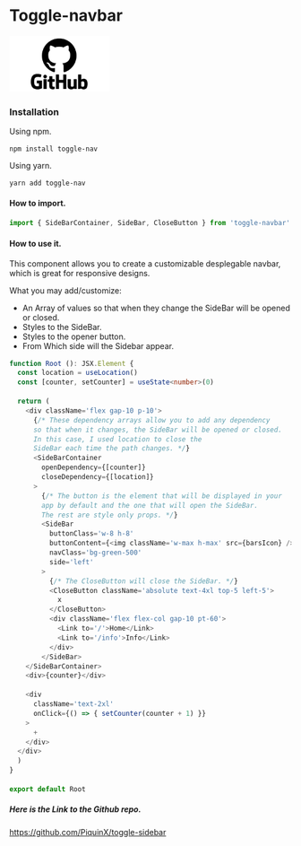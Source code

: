 <div class='flex justify-between'>
  <h1>Toggle-navbar</h1>
  <a href='https://github.com/PiquinX/toggle-sidebar' >
    <img 
      style='width: "100px"; height:100px' 
      src='./public/GitHub-Logo.png' 
    />
  </a>
</div>


### Installation

Using npm.
```CMD
npm install toggle-nav
```

Using yarn.
```CMD
yarn add toggle-nav
 ```

#### How to import.

```typescript 
import { SideBarContainer, SideBar, CloseButton } from 'toggle-navbar'
```

#### How to use it.

This component allows you to create a customizable desplegable navbar, which is great for responsive designs.

What you may add/customize:
* An Array of values so that when they change the SideBar will be opened or closed.
* Styles to the SideBar.
* Styles to the opener button.
* From Which side will the Sidebar appear.

```typescript
function Root (): JSX.Element {
  const location = useLocation()
  const [counter, setCounter] = useState<number>(0)

  return (
    <div className='flex gap-10 p-10'>
      {/* These dependency arrays allow you to add any dependency
      so that when it changes, the SideBar will be opened or closed. 
      In this case, I used location to close the 
      SideBar each time the path changes. */}
      <SideBarContainer
        openDependency={[counter]}
        closeDependency={[location]}
      >
        {/* The button is the element that will be displayed in your 
        app by default and the one that will open the SideBar. 
        The rest are style only props. */}
        <SideBar
          buttonClass='w-8 h-8'
          buttonContent={<img className='w-max h-max' src={barsIcon} />}
          navClass='bg-green-500'
          side='left'
        >
          {/* The CloseButton will close the SideBar. */}
          <CloseButton className='absolute text-4xl top-5 left-5'>
            x
          </CloseButton>
          <div className='flex flex-col gap-10 pt-60'>
            <Link to='/'>Home</Link>
            <Link to='/info'>Info</Link>
          </div>
        </SideBar>
    </SideBarContainer>
    <div>{counter}</div>

    <div
      className='text-2xl'
      onClick={() => { setCounter(counter + 1) }}
    >
      +
    </div>
  </div>
  )
}

export default Root
```


##### Here is the Link to the Github repo. 

https://github.com/PiquinX/toggle-sidebar